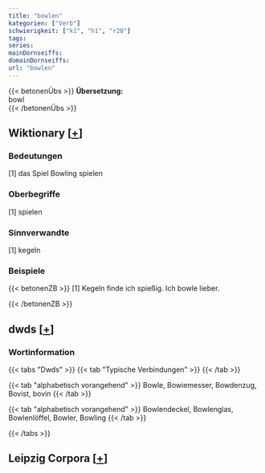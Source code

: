 ```yaml
---
title: "bowlen"
kategorien: ["Verb"]
schwierigkeit: ["k1", "h1", "r20"]
tags:
series:
mainDornseiffs:
domainDornseiffs:
url: "bowlen"
---
```


{{< betonenÜbs >}}
**Übersetzung:**  
bowl  
{{< /betonenÜbs >}}

## Wiktionary [[+](https://de.wiktionary.org/wiki/bowlen)]

### Bedeutungen
[1] das Spiel Bowling spielen  

### Oberbegriffe
[1] spielen  

### Sinnverwandte
[1] kegeln  

### Beispiele
{{< betonenZB >}}
[1] Kegeln finde ich spießig. Ich bowle lieber.  

{{< /betonenZB >}}


## dwds [[+](https://www.dwds.de/wb/bowlen)]

### Wortinformation
{{< tabs "Dwds" >}}
{{< tab "Typische Verbindungen" >}}
{{< /tab >}}

{{< tab "alphabetisch vorangehend" >}}
Bowle, Bowiemesser, Bowdenzug, Bovist, bovin
{{< /tab >}}

{{< tab "alphabetisch vorangehend" >}}
Bowlendeckel, Bowlenglas, Bowlenlöffel, Bowler, Bowling
{{< /tab >}}

{{< /tabs >}}

## Leipzig Corpora [[+](https://corpora.uni-leipzig.de/en/res?word=bowlen&corpusId=deu_newscrawl-public_2018)]

